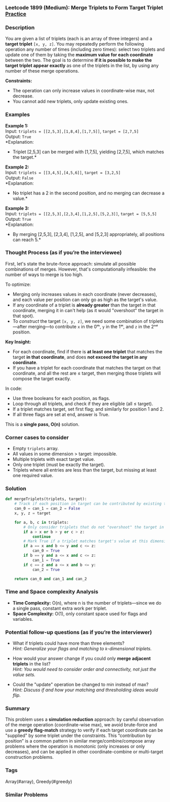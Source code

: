 ### Leetcode 1899 (Medium): Merge Triplets to Form Target Triplet [Practice](https://leetcode.com/problems/merge-triplets-to-form-target-triplet)

### Description  
You are given a list of triplets (each is an array of three integers) and a **target triplet** `[x, y, z]`. You may repeatedly perform the following operation any number of times (including zero times): select two triplets and update one of them by taking the **maximum value for each coordinate** between the two. The goal is to determine **if it is possible to make the target triplet appear exactly** as one of the triplets in the list, by using any number of these merge operations.

**Constraints:**  
- The operation can only increase values in coordinate-wise max, not decrease.  
- You cannot add new triplets, only update existing ones.

### Examples  

**Example 1:**  
Input: `triplets = [[2,5,3],[1,8,4],[1,7,5]]`, `target = [2,7,5]`  
Output: `True`  
*Explanation:  
- Triplet [2,5,3] can be merged with [1,7,5], yielding [2,7,5], which matches the target.*

**Example 2:**  
Input: `triplets = [[3,4,5],[4,5,6]]`, `target = [3,2,5]`  
Output: `False`  
*Explanation:  
- No triplet has a 2 in the second position, and no merging can decrease a value.*

**Example 3:**  
Input: `triplets = [[2,5,3],[2,3,4],[1,2,5],[5,2,3]]`, `target = [5,5,5]`  
Output: `True`  
*Explanation:  
- By merging [2,5,3], [2,3,4], [1,2,5], and [5,2,3] appropriately, all positions can reach 5.*

### Thought Process (as if you’re the interviewee)  
First, let's state the brute-force approach: simulate all possible combinations of merges. However, that's computationally infeasible: the number of ways to merge is too high.

To optimize:  
- Merging only increases values in each coordinate (never decreases), and each value per position can only go as high as the target's value.
- If any coordinate of a triplet is **already greater** than the target in that coordinate, merging it in can't help (as it would "overshoot" the target in that spot).
- To *construct* the target `[x, y, z]`, we need some combination of triplets—after merging—to contribute `x` in the 0ᵗʰ, `y` in the 1ˢᵗ, and `z` in the 2ⁿᵈ position.

**Key Insight:**  
- For each coordinate, find if there is **at least one triplet** that matches the target **in that coordinate**, and does **not exceed the target in any coordinate**.  
- If you have a triplet for each coordinate that matches the target on that coordinate, and all the rest are ≤ target, then merging those triplets will compose the target exactly.

In code:  
- Use three booleans for each position, as flags.
- Loop through all triplets, and check if they are eligible (all ≤ target).
- If a triplet matches target, set first flag; and similarly for position 1 and 2.
- If all three flags are set at end, answer is True.

This is a **single pass, O(n)** solution.

### Corner cases to consider  
- Empty `triplets` array.
- All values in some dimension > target: impossible.
- Multiple triplets with exact target value.
- Only one triplet (must be exactly the target).
- Triplets where all entries are less than the target, but missing at least one required value.

### Solution

```python
def mergeTriplets(triplets, target):
    # Track if each position in target can be contributed by existing triplets
    can_0 = can_1 = can_2 = False
    x, y, z = target

    for a, b, c in triplets:
        # Only consider triplets that do not "overshoot" the target in any position
        if a > x or b > y or c > z:
            continue
        # Mark True if a triplet matches target's value at this dimension
        if a == x and b <= y and c <= z:
            can_0 = True
        if b == y and a <= x and c <= z:
            can_1 = True
        if c == z and a <= x and b <= y:
            can_2 = True

    return can_0 and can_1 and can_2
```

### Time and Space complexity Analysis  

- **Time Complexity:** O(n), where n is the number of triplets—since we do a single pass, constant extra work per triplet.
- **Space Complexity:** O(1), only constant space used for flags and variables.

### Potential follow-up questions (as if you’re the interviewer)  

- What if triplets could have more than three elements?  
  *Hint: Generalize your flags and matching to `k`-dimensional triplets.*

- How would your answer change if you could only **merge adjacent triplets** in the list?  
  *Hint: You would need to consider order and connectivity, not just the value sets.*

- Could the "update" operation be changed to min instead of max?  
  *Hint: Discuss if and how your matching and thresholding ideas would flip.*

### Summary
This problem uses a **simulation reduction** approach: by careful observation of the merge operation (coordinate-wise max), we avoid brute-force and use a **greedy flag-match** strategy to verify if each target coordinate can be "supplied" by some triplet under the constraints. This “contribution by position” is a common pattern in similar merge/combine/compose array problems where the operation is monotonic (only increases or only decreases), and can be applied in other coordinate-combine or multi-target construction problems.

### Tags
Array(#array), Greedy(#greedy)

### Similar Problems
